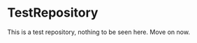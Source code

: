 TestRepository
==============

This is a test repository, nothing to be seen here. Move on now.  
 
 
   
     
   
        
                    
              
                 
                
            
        
         
          
     
     
    
  
  
 
 
 
